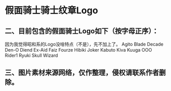 # 假面骑士骑士纹章Logo
## 二、目前包含的假面骑士Logo如下（按字母正序）：
因为我觉得昭和系的Logo没啥特点（不是），先不加上了。
Agito
Blade
Decade
Den-O
Diend
Ex-Aid
Faiz
Fourze
Hibiki
Joker
Kabuto
Kiva
Kuuga
OOO
Rider1
Ryuki
Skull
Wizard
## 三、图片素材来源网络，仅作整理，侵权请联系作者删除。
